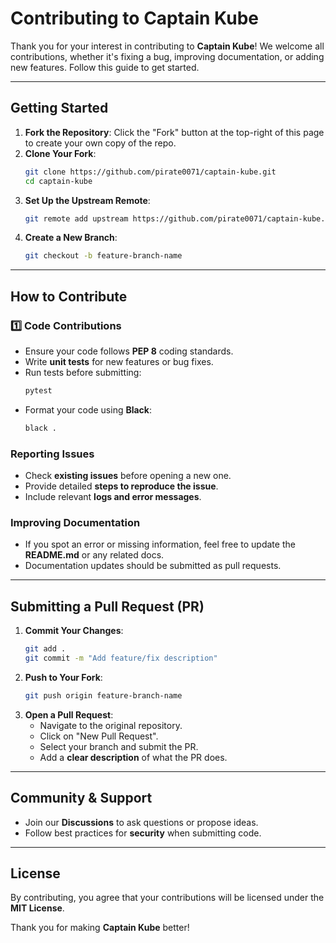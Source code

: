 # Contributing to Captain Kube

Thank you for your interest in contributing to **Captain Kube**! We welcome all contributions, whether it's fixing a bug, improving documentation, or adding new features. Follow this guide to get started.

---

## Getting Started

1. **Fork the Repository**: Click the "Fork" button at the top-right of this page to create your own copy of the repo.
2. **Clone Your Fork**:
   ```sh
   git clone https://github.com/pirate0071/captain-kube.git
   cd captain-kube
   ```
3. **Set Up the Upstream Remote**:
   ```sh
   git remote add upstream https://github.com/pirate0071/captain-kube.git
   ```
4. **Create a New Branch**:
   ```sh
   git checkout -b feature-branch-name
   ```

---

## How to Contribute

### 1️⃣ Code Contributions
- Ensure your code follows **PEP 8** coding standards.
- Write **unit tests** for new features or bug fixes.
- Run tests before submitting:
  ```sh
  pytest
  ```
- Format your code using **Black**:
  ```sh
  black .
  ```

### Reporting Issues
- Check **existing issues** before opening a new one.
- Provide detailed **steps to reproduce the issue**.
- Include relevant **logs and error messages**.

### Improving Documentation
- If you spot an error or missing information, feel free to update the **README.md** or any related docs.
- Documentation updates should be submitted as pull requests.

---

## Submitting a Pull Request (PR)

1. **Commit Your Changes**:
   ```sh
   git add .
   git commit -m "Add feature/fix description"
   ```
2. **Push to Your Fork**:
   ```sh
   git push origin feature-branch-name
   ```
3. **Open a Pull Request**:
   - Navigate to the original repository.
   - Click on "New Pull Request".
   - Select your branch and submit the PR.
   - Add a **clear description** of what the PR does.

---

## Community & Support
- Join our **Discussions** to ask questions or propose ideas.
- Follow best practices for **security** when submitting code.

---

## License
By contributing, you agree that your contributions will be licensed under the **MIT License**.

Thank you for making **Captain Kube** better!
